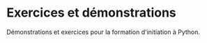 # Exercices et démonstrations

Démonstrations et exercices pour la formation d'initiation à Python.
